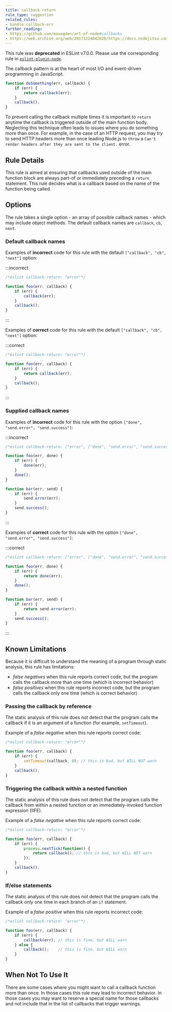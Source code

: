 ```yaml
---
title: callback-return
rule_type: suggestion
related_rules:
- handle-callback-err
further_reading:
- https://github.com/maxogden/art-of-node#callbacks
- https://web.archive.org/web/20171224042620/https://docs.nodejitsu.com/articles/errors/what-are-the-error-conventions/
---
```



This rule was **deprecated** in ESLint v7.0.0. Please use the corresponding rule in [`eslint-plugin-node`](https://github.com/mysticatea/eslint-plugin-node).

The callback pattern is at the heart of most I/O and event-driven programming
 in JavaScript.

```js
function doSomething(err, callback) {
    if (err) {
        return callback(err);
    }
    callback();
}
```

To prevent calling the callback multiple times it is important to `return` anytime the callback is triggered outside
 of the main function body. Neglecting this technique often leads to issues where you do something more than once.
 For example, in the case of an HTTP request, you may try to send HTTP headers more than once leading Node.js to `throw`
 a `Can't render headers after they are sent to the client.` error.

## Rule Details

This rule is aimed at ensuring that callbacks used outside of the main function block are always part-of or immediately
preceding a `return` statement. This rule decides what is a callback based on the name of the function being called.

## Options

The rule takes a single option - an array of possible callback names - which may include object methods. The default callback names are `callback`, `cb`, `next`.

### Default callback names

Examples of **incorrect** code for this rule with the default `["callback", "cb", "next"]` option:

:::incorrect

```js
/*eslint callback-return: "error"*/

function foo(err, callback) {
    if (err) {
        callback(err);
    }
    callback();
}
```

:::

Examples of **correct** code for this rule with the default `["callback", "cb", "next"]` option:

:::correct

```js
/*eslint callback-return: "error"*/

function foo(err, callback) {
    if (err) {
        return callback(err);
    }
    callback();
}
```

:::

### Supplied callback names

Examples of **incorrect** code for this rule with the option `["done", "send.error", "send.success"]`:

:::incorrect

```js
/*eslint callback-return: ["error", ["done", "send.error", "send.success"]]*/

function foo(err, done) {
    if (err) {
        done(err);
    }
    done();
}

function bar(err, send) {
    if (err) {
        send.error(err);
    }
    send.success();
}
```

:::

Examples of **correct** code for this rule with the option `["done", "send.error", "send.success"]`:

:::correct

```js
/*eslint callback-return: ["error", ["done", "send.error", "send.success"]]*/

function foo(err, done) {
    if (err) {
        return done(err);
    }
    done();
}

function bar(err, send) {
    if (err) {
        return send.error(err);
    }
    send.success();
}
```

:::

## Known Limitations

Because it is difficult to understand the meaning of a program through static analysis, this rule has limitations:

* *false negatives* when this rule reports correct code, but the program calls the callback more than one time (which is incorrect behavior)
* *false positives* when this rule reports incorrect code, but the program calls the callback only one time (which is correct behavior)

### Passing the callback by reference

The static analysis of this rule does not detect that the program calls the callback if it is an argument of a function (for example,  `setTimeout`).

Example of a *false negative* when this rule reports correct code:

```js
/*eslint callback-return: "error"*/

function foo(err, callback) {
    if (err) {
        setTimeout(callback, 0); // this is bad, but WILL NOT warn
    }
    callback();
}
```

### Triggering the callback within a nested function

The static analysis of this rule does not detect that the program calls the callback from within a nested function or an immediately-invoked function expression (IIFE).

Example of a *false negative* when this rule reports correct code:

```js
/*eslint callback-return: "error"*/

function foo(err, callback) {
    if (err) {
        process.nextTick(function() {
            return callback(); // this is bad, but WILL NOT warn
        });
    }
    callback();
}
```

### If/else statements

The static analysis of this rule does not detect that the program calls the callback only one time in each branch of an `if` statement.

Example of a *false positive* when this rule reports incorrect code:

```js
/*eslint callback-return: "error"*/

function foo(err, callback) {
    if (err) {
        callback(err); // this is fine, but WILL warn
    } else {
        callback();    // this is fine, but WILL warn
    }
}
```

## When Not To Use It

There are some cases where you might want to call a callback function more than once. In those cases this rule
 may lead to incorrect behavior. In those cases you may want to reserve a special name for those callbacks and
 not include that in the list of callbacks that trigger warnings.
